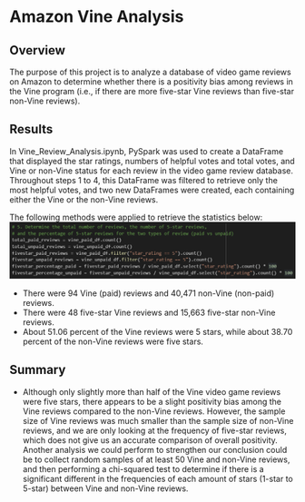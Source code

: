 # Amazon Vine Analysis
 
## Overview

The purpose of this project is to analyze a database of video game reviews on Amazon to determine whether there is a positivity bias among reviews in the Vine program (i.e., if there are more five-star Vine reviews than five-star non-Vine reviews).

## Results

In Vine_Review_Analysis.ipynb, PySpark was used to create a DataFrame that displayed the star ratings, numbers of helpful votes and total votes, and Vine or non-Vine status for each review in the video game review database. Throughout steps 1 to 4, this DataFrame was filtered to retrieve only the most helpful votes, and two new DataFrames were created, each containing either the Vine or the non-Vine reviews.

The following methods were applied to retrieve the statistics below:
![The code used to retrieve the summary statistics](/step_five_code.png)

* There were 94 Vine (paid) reviews and 40,471 non-Vine (non-paid) reviews.
* There were 48 five-star Vine reviews and 15,663 five-star non-Vine reviews.
* About 51.06 percent of the Vine reviews were 5 stars, while about 38.70 percent of the non-Vine reviews were five stars.

## Summary

* Although only slightly more than half of the Vine video game reviews were five stars, there appears to be a slight positivity bias among the Vine reviews compared to the non-Vine reviews. However, the sample size of Vine reviews was much smaller than the sample size of non-Vine reviews, and we are only looking at the frequency of five-star reviews, which does not give us an accurate comparison of overall positivity. Another analysis we could perform to strengthen our conclusion could be to collect random samples of at least 50 Vine and non-Vine reviews, and then performing a chi-squared test to determine if there is a significant different in the frequencies of each amount of stars (1-star to 5-star) between Vine and non-Vine reviews. 